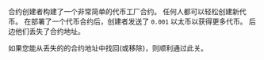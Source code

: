 
合约创建者构建了一个非常简单的代币工厂合约。 任何人都可以轻松创建新代币。 在部署了一个代币合约后，创建者发送了 `0.001` 以太币以获得更多代币。 后边他们丢失了合约地址。 

如果您能从丢失的的合约地址中找回(或移除)，则顺利通过此关。
